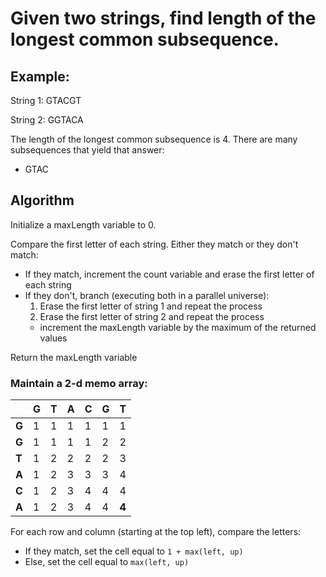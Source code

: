 # Given two strings, find length of the longest common subsequence.
## Example: 
String 1: GTACGT

String 2: GGTACA

The length of the longest common subsequence is 4. There are many subsequences that
yield that answer:
* GTAC

## Algorithm
Initialize a maxLength variable to 0.

Compare the first letter of each string. Either they match or they don't match:
* If they match, increment the count variable and erase the first letter of each string
* If they don't, branch (executing both in a parallel universe):
  1. Erase the first letter of string 1 and repeat the process
  2. Erase the first letter of string 2 and repeat the process
  * increment the maxLength variable by the maximum of the returned values 

Return the maxLength variable

### Maintain a 2-d memo array:
|       | G | T | A | C | G | T |
| ----- | - | - | - | - | - | - |
| **G** | 1 | 1 | 1 | 1 | 1 | 1 |
| **G** | 1 | 1 | 1 | 1 | 2 | 2 |
| **T** | 1 | 2 | 2 | 2 | 2 | 3 |
| **A** | 1 | 2 | 3 | 3 | 3 | 4 |
| **C** | 1 | 2 | 3 | 4 | 4 | 4 |
| **A** | 1 | 2 | 3 | 4 | 4 | **4** |

For each row and column (starting at the top left), compare the letters:
* If they match, set the cell equal to `1 + max(left, up)`
* Else, set the cell equal to `max(left, up)`